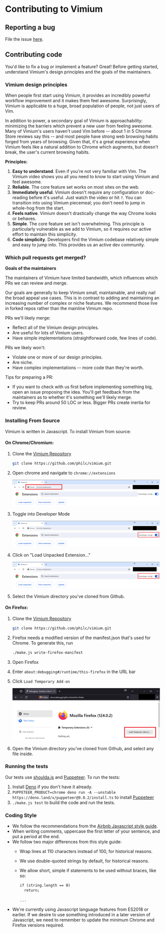# Contributing to Vimium

## Reporting a bug

File the issue [here](https://github.com/philc/vimium/issues).

## Contributing code

You'd like to fix a bug or implement a feature? Great! Before getting started, understand Vimium's design
principles and the goals of the maintainers.

### Vimium design principles

When people first start using Vimium, it provides an incredibly powerful workflow improvement and it makes
them feel awesome. Surprisingly, Vimium is applicable to a huge, broad population of people, not just users of
Vim.

In addition to power, a secondary goal of Vimium is approachability: minimizing the barriers which prevent a
new user from feeling awesome. Many of Vimium's users haven't used Vim before -- about 1 in 5 Chrome Store
reviews say this -- and most people have strong web browsing habits forged from years of browsing. Given that,
it's a great experience when Vimium feels like a natural addition to Chrome which augments, but doesn't break,
the user's current browsing habits.

**Principles:**

1. **Easy to understand**. Even if you're not very familiar with Vim. The Vimium video shows you all you need
   to know to start using Vimium and feel awesome.
2. **Reliable**. The core feature set works on most sites on the web.
3. **Immediately useful**. Vimium doesn't require any configuration or doc-reading before it's useful. Just
   watch the video or hit `?`. You can transition into using Vimium piecemeal; you don't need to jump in
   whole-hog from the start.
4. **Feels native**. Vimium doesn't drastically change the way Chrome looks or behaves.
5. **Simple**. The core feature set isn't overwhelming. This principle is particularly vulnerable as we add to
   Vimium, so it requires our active effort to maintain this simplicity.
6. **Code simplicity**. Developers find the Vimium codebase relatively simple and easy to jump into. This
   provides us an active dev community.

### Which pull requests get merged?

**Goals of the maintainers**

The maintainers of Vimium have limited bandwidth, which influences which PRs we can review and merge.

Our goals are generally to keep Vimium small, maintainable, and really nail the broad appeal use cases. This
is in contrast to adding and maintaining an increasing number of complex or niche features. We recommend those
live in forked repos rather than the mainline Vimium repo.

PRs we'll likely merge:

* Reflect all of the Vimium design principles.
* Are useful for lots of Vimium users.
* Have simple implementations (straightforward code, few lines of code).

PRs we likely won't:

* Violate one or more of our design principles.
* Are niche.
* Have complex implementations -- more code than they're worth.

Tips for preparing a PR:

* If you want to check with us first before implementing something big, open an issue proposing the idea.
  You'll get feedback from the maintainers as to whether it's something we'll likely merge.
* Try to keep PRs around 50 LOC or less. Bigger PRs create inertia for review.

### Installing From Source

Vimium is written in Javascript. To install Vimium from source:

#### On Chrome/Chromium:

1. Clone the [Vimium Repository](https://github.com/philc/vimium/tree/master)

    ```bash
    git clone https://github.com/philc/vimium.git
    ```
1. Open chrome and navigate to `chrome://extensions`

    ![alt text](screenshots/image-3.png)

1. Toggle into Developer Mode

    ![alt text](screenshots/image-4.png)

1. Click on "Load Unpacked Extension..."

    ![alt text](screenshots/image-5.png)

1. Select the Vimium directory you've cloned from Github.

#### On Firefox:

1. Clone the [Vimium Repository](screenshots/https://github.com/philc/vimium/tree/master)
    ```bash
    git clone https://github.com/philc/vimium.git
    ```

1. Firefox needs a modified version of the manifest.json that's used for Chrome. To generate this, run

    ```bash
    ./make.js write-firefox-manifest
    ```

1. Open Firefox

1. Enter `about:debugging#/runtime/this-firefox` in the URL bar

1. Click `Load Temporary Add-on`

    ![alt text](screenshots/image-8.png)

1. Open the Vimium directory you've cloned from Github, and select any file inside.

### Running the tests

Our tests use [shoulda.js](https://github.com/philc/shoulda.js) and
[Puppeteer](https://github.com/puppeteer/puppeteer). To run the tests:

 1. Install [Deno](https://deno.land/) if you don't have it already.
 1. `PUPPETEER_PRODUCT=chrome deno run -A --unstable https://deno.land/x/puppeteer@9.0.2/install.ts` to
    install [Puppeteer](https://github.com/lucacasonato/deno-puppeteer)
 1. `./make.js test` to build the code and run the tests.

### Coding Style

  * We follow the recommendations from the [Airbnb Javascript style guide](https://github.com/airbnb/javascript).
  * When writing comments, uppercase the first letter of your sentence, and put a period at the end.
  * We follow two major differences from this style guide:
    * Wrap lines at 110 characters instead of 100, for historical reasons.
    * We use double-quoted strings by default, for historical reasons.
    * We allow short, simple if statements to be used without braces, like so:

          if (string.length == 0)
            return;

          ...
  * We're currently using Javascript language features from ES2018 or earlier. If we desire to use something
    introduced in a later version of Javascript, we need to remember to update the minimum Chrome and Firefox
    versions required.
